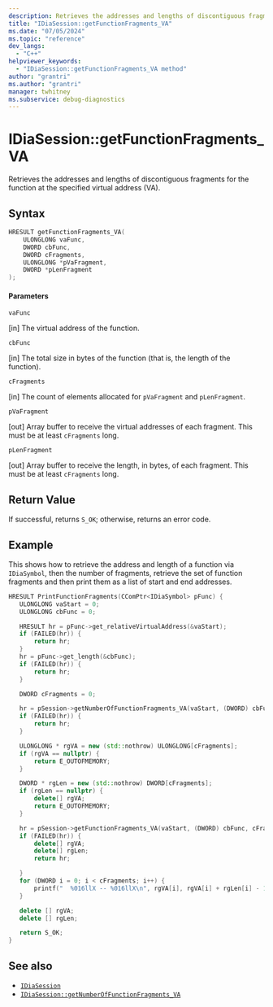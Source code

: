 ```yaml
---
description: Retrieves the addresses and lengths of discontiguous fragments for the function at the specified virtual address (VA).
title: "IDiaSession::getFunctionFragments_VA"
ms.date: "07/05/2024"
ms.topic: "reference"
dev_langs:
  - "C++"
helpviewer_keywords:
  - "IDiaSession::getFunctionFragments_VA method"
author: "grantri"
ms.author: "grantri"
manager: twhitney
ms.subservice: debug-diagnostics
---
```


# IDiaSession::getFunctionFragments_VA

Retrieves the addresses and lengths of discontiguous fragments for the function at the specified virtual address (VA).

## Syntax

```C++
HRESULT getFunctionFragments_VA(
    ULONGLONG vaFunc,
    DWORD cbFunc,
    DWORD cFragments,
    ULONGLONG *pVaFragment,
    DWORD *pLenFragment
);
```

#### Parameters

 `vaFunc`

[in] The virtual address of the function.

 `cbFunc`

[in] The total size in bytes of the function (that is, the length of the function).

`cFragments`

[in] The count of elements allocated for `pVaFragment` and `pLenFragment`.

 `pVaFragment`

[out] Array buffer to receive the virtual addresses of each fragment. This must be at least `cFragments` long.

 `pLenFragment`

[out] Array buffer to receive the length, in bytes, of each fragment. This must be at least `cFragments` long.

## Return Value

 If successful, returns `S_OK`; otherwise, returns an error code.

 ## Example

 This shows how to retrieve the address and length of a function via `IDiaSymbol`, then the number of fragments, retrieve the set of function fragments and then print them as a list of start and end addresses.

 ```C++
HRESULT PrintFunctionFragments(CComPtr<IDiaSymbol> pFunc) {
    ULONGLONG vaStart = 0;
    ULONGLONG cbFunc = 0;

    HRESULT hr = pFunc->get_relativeVirtualAddress(&vaStart);
    if (FAILED(hr)) {
        return hr;
    }
    hr = pFunc->get_length(&cbFunc);
    if (FAILED(hr)) {
        return hr;
    }

    DWORD cFragments = 0;

    hr = pSession->getNumberOfFunctionFragments_VA(vaStart, (DWORD) cbFunc, &cFragments);
    if (FAILED(hr)) {
        return hr;
    }

    ULONGLONG * rgVA = new (std::nothrow) ULONGLONG[cFragments];
    if (rgVA == nullptr) {
        return E_OUTOFMEMORY;
    }

    DWORD * rgLen = new (std::nothrow) DWORD[cFragments];
    if (rgLen == nullptr) {
        delete[] rgVA;
        return E_OUTOFMEMORY;
    }

    hr = pSession->getFunctionFragments_VA(vaStart, (DWORD) cbFunc, cFragments, rgVA, rgLen);
    if (FAILED(hr)) {
        delete[] rgVA;
        delete[] rgLen;
        return hr;

    }
    for (DWORD i = 0; i < cFragments; i++) {
        printf("  %016llX -- %016llX\n", rgVA[i], rgVA[i] + rgLen[i] - 1);
    }

    delete [] rgVA;
    delete [] rgLen;

    return S_OK;
}
```

## See also

- [`IDiaSession`](../../debugger/debug-interface-access/idiasession.md)
- [`IDiaSession::getNumberOfFunctionFragments_VA`](../../debugger/debug-interface-access/idiasession-getnumberoffunctionfragments_va.md)
